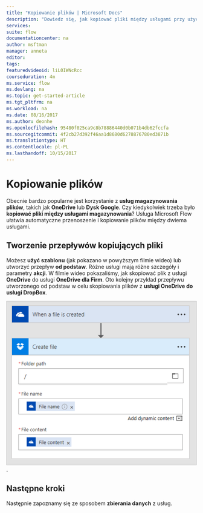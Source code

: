 ```yaml
---
title: "Kopiowanie plików | Microsoft Docs"
description: "Dowiedz się, jak kopiować pliki między usługami przy użyciu usługi Microsoft Flow."
services: 
suite: flow
documentationcenter: na
author: msftman
manager: anneta
editor: 
tags: 
featuredvideoid: liL0IWNcRcc
courseduration: 4m
ms.service: flow
ms.devlang: na
ms.topic: get-started-article
ms.tgt_pltfrm: na
ms.workload: na
ms.date: 08/16/2017
ms.author: deonhe
ms.openlocfilehash: 95480f025ca9c8b78886440d0b071b4db62fccfa
ms.sourcegitcommit: 4f2cb27d392f46aa1d8680d6278876780ed3871b
ms.translationtype: HT
ms.contentlocale: pl-PL
ms.lasthandoff: 10/15/2017
---
```

# <a name="copy-files"></a>Kopiowanie plików
Obecnie bardzo popularne jest korzystanie z **usług magazynowania plików**, takich jak **OneDrive** lub **Dysk Google**.  Czy kiedykolwiek trzeba było **kopiować pliki między usługami magazynowania**?  Usługa Microsoft Flow ułatwia automatyczne przenoszenie i kopiowanie plików między dwiema usługami.

## <a name="creating-flows-that-copy-files"></a>Tworzenie przepływów kopiujących pliki
Możesz **użyć szablonu** (jak pokazano w powyższym filmie wideo) lub utworzyć przepływ **od podstaw**.  Różne usługi mają różne szczegóły i parametry **akcji**.  W filmie wideo pokazaliśmy, jak skopiować plik z usługi **OneDrive** do usługi **OneDrive dla Firm**.  Oto kolejny przykład przepływu utworzonego od podstaw w celu skopiowania plików z **usługi OneDrive do usługi DropBox**.

![Z usługi OneDrive do usługi DropBox](./media/learning-copy-files/onedrive-to-dropbox.png).

## <a name="next-steps"></a>Następne kroki
Następnie zapoznamy się ze sposobem **zbierania danych** z usług.

